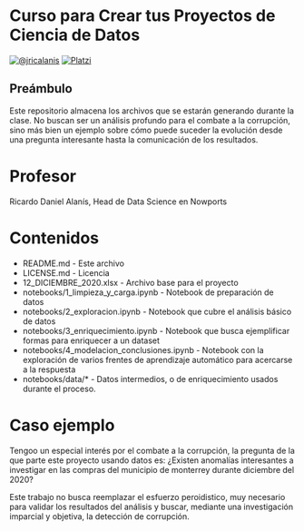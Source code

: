 # Curso para Crear tus Proyectos de Ciencia de Datos

<!-- badges: start -->
[![@jricalanis](https://img.shields.io/badge/@ricalanis-Github-blue?&logoColor=white)](https://github.com/ricalanis)
[![Platzi](https://img.shields.io/badge/Curso_Platzi-Crear_tus_proyectos_de_ciencia_de_datos-green&logoColor=white)](https://platzi.com/datos/)
<!-- badges: end -->

## Preámbulo


Este repositorio almacena los archivos que se estarán generando durante la clase. No buscan ser un análisis profundo para el combate a la corrupción, sino más bien un ejemplo sobre cómo puede suceder la evolución desde una pregunta interesante hasta la comunicación de los resultados.

# Profesor

Ricardo Daniel Alanís, Head de Data Science en Nowports

# Contenidos

* README.md - Este archivo
* LICENSE.md - Licencia
* 12_DICIEMBRE_2020.xlsx - Archivo base para el proyecto
* notebooks/1_limpieza_y_carga.ipynb - Notebook de preparación de datos
* notebooks/2_exploracion.ipynb - Notebook que cubre el análisis básico de datos
* notebooks/3_enriquecimiento.ipynb - Notebook que busca ejemplificar formas para enriquecer a un dataset
* notebooks/4_modelacion_conclusiones.ipynb - Notebook con la exploración de varios frentes de aprendizaje automático para acercarse a la respuesta
* notebooks/data/* - Datos intermedios, o de enriquecimiento usados durante el proceso.

# Caso ejemplo

Tengoo un especial interés por el combate a la corrupción, la pregunta de la que parte este proyecto usando datos es: ¿Existen anomalías interesantes a investigar en las compras del municipio de monterrey durante diciembre del 2020?

Este trabajo no busca reemplazar el esfuerzo peroidistico, muy necesario para validar los resultados del análisis y buscar, mediante una investigación imparcial y objetiva, la detección de corrupción.


